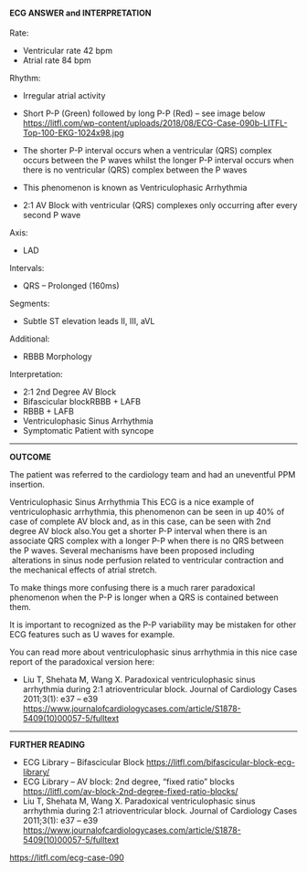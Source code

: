 #### ECG ANSWER and INTERPRETATION

Rate:
* Ventricular rate 42 bpm 
* Atrial rate 84 bpm 

Rhythm:
* Irregular atrial activity 
* Short P-P (Green) followed by long P-P (Red) – see image below
<https://litfl.com/wp-content/uploads/2018/08/ECG-Case-090b-LITFL-Top-100-EKG-1024x98.jpg> 

* The shorter P-P interval occurs when a ventricular (QRS) complex occurs between the P waves whilst the longer P-P interval occurs when there is no ventricular (QRS) complex between the P waves 
* This phenomenon is known as Ventriculophasic Arrhythmia 
* 2:1 AV Block with ventricular (QRS) complexes only occurring after every second P wave 

Axis:
* LAD 

Intervals:
* QRS – Prolonged (160ms) 

Segments:
* Subtle ST elevation leads II, III, aVL 

Additional:
* RBBB Morphology 

Interpretation:
* 2:1 2nd Degree AV Block 
* Bifascicular blockRBBB + LAFB 
* RBBB + LAFB 
* Ventriculophasic Sinus Arrhythmia 
* Symptomatic Patient with syncope 

---------------

**OUTCOME**

The patient was referred to the cardiology team and had an uneventful PPM insertion.

Ventriculophasic Sinus Arrhythmia
This ECG is a nice example of ventriculophasic arrhythmia, this phenomenon can be seen in up 40% of case of complete AV block and, as in this case, can be seen with 2nd degree AV block also.You get a shorter P-P interval when there is an associate QRS complex with a longer P-P when there is no QRS between the P waves. Several mechanisms have been proposed including  alterations in sinus node perfusion related to ventricular contraction and the mechanical effects of atrial stretch.

To make things more confusing there is a much rarer paradoxical phenomenon when the P-P is longer when a QRS is contained between them.

It is important to recognized as the P-P variability may be mistaken for other ECG features such as U waves for example.

You can read more about ventriculophasic sinus arrhythmia in this nice case report of the paradoxical version here:
* Liu T, Shehata M, Wang X. Paradoxical ventriculophasic sinus arrhythmia during 2:1 atrioventricular block. Journal of Cardiology Cases 2011;3(1): e37 – e39 <https://www.journalofcardiologycases.com/article/S1878-5409(10)00057-5/fulltext>

---------------

**FURTHER READING**
* ECG Library – Bifascicular Block <https://litfl.com/bifascicular-block-ecg-library/>
* ECG Library – AV block: 2nd degree, “fixed ratio” blocks <https://litfl.com/av-block-2nd-degree-fixed-ratio-blocks/>
* Liu T, Shehata M, Wang X. Paradoxical ventriculophasic sinus arrhythmia during 2:1 atrioventricular block. Journal of Cardiology Cases 2011;3(1): e37 – e39 <https://www.journalofcardiologycases.com/article/S1878-5409(10)00057-5/fulltext>

<https://litfl.com/ecg-case-090>
